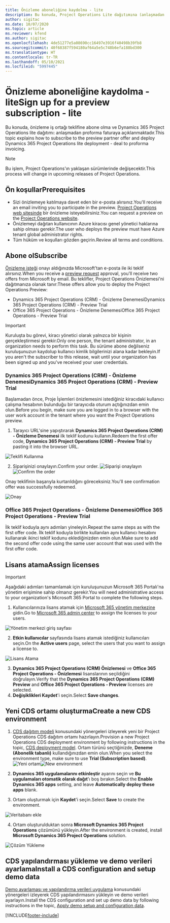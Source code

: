 ```yaml
---
title: Önizleme aboneliğine kaydolma - lite
description: Bu konuda, Project Operations Lite dağıtımına (anlaşmadan proforma faturaya) abone olma ve dağıtma hakkında bilgiler sağlanmaktadır.
author: sigitac
ms.date: 10/07/2020
ms.topic: article
ms.reviewer: kfend
ms.author: sigitac
ms.openlocfilehash: 4de51277e5a08690cc16497e3916f40498b39fb8
ms.sourcegitcommit: 40f68387f594180af64a5e5c748b6efa188bd300
ms.translationtype: HT
ms.contentlocale: tr-TR
ms.lasthandoff: 05/10/2021
ms.locfileid: "5997445"
---
```

# <a name="sign-up-for-a-preview-subscription---lite"></a><span data-ttu-id="fd50e-103">Önizleme aboneliğine kaydolma - lite</span><span class="sxs-lookup"><span data-stu-id="fd50e-103">Sign up for a preview subscription - lite</span></span> 

<span data-ttu-id="fd50e-104">Bu konuda, önizleme iş ortağı teklifine abone olma ve Dynamics 365 Project Operations lite dağıtımı: anlaşmadan proforma faturaya açıklanmaktadır.</span><span class="sxs-lookup"><span data-stu-id="fd50e-104">This topic explains how to subscribe to the preview partner offer and deploy Dynamics 365 Project Operations lite deployment - deal to proforma invoicing.</span></span>

> [!NOTE]
> <span data-ttu-id="fd50e-105">Bu işlem, Project Operations'ın yaklaşan sürümlerinde değişecektir.</span><span class="sxs-lookup"><span data-stu-id="fd50e-105">This process will change in upcoming releases of Project Operations.</span></span>

## <a name="prerequisites"></a><span data-ttu-id="fd50e-106">Ön koşullar</span><span class="sxs-lookup"><span data-stu-id="fd50e-106">Prerequisites</span></span>

- <span data-ttu-id="fd50e-107">Sizi önizlemeye katılmaya davet eden bir e-posta alırsınız.</span><span class="sxs-lookup"><span data-stu-id="fd50e-107">You'll receive an email inviting you to participate in the preview.</span></span> <span data-ttu-id="fd50e-108">[Project Operations web sitesinde](https://dynamics.microsoft.com/en-us/project-operations/overview/) bir önizleme isteyebilirsiniz.</span><span class="sxs-lookup"><span data-stu-id="fd50e-108">You can request a preview on the [Project Operations website](https://dynamics.microsoft.com/en-us/project-operations/overview/).</span></span>
- <span data-ttu-id="fd50e-109">Önizlemeyi dağıtan kullanıcının Azure kiracısı genel yönetici haklarına sahip olması gerekir.</span><span class="sxs-lookup"><span data-stu-id="fd50e-109">The user who deploys the preview must have Azure tenant global administrator rights.</span></span>
- <span data-ttu-id="fd50e-110">Tüm hüküm ve koşulları gözden geçirin.</span><span class="sxs-lookup"><span data-stu-id="fd50e-110">Review all terms and conditions.</span></span>

## <a name="subscribe"></a><span data-ttu-id="fd50e-111">Abone ol</span><span class="sxs-lookup"><span data-stu-id="fd50e-111">Subscribe</span></span>

<span data-ttu-id="fd50e-112">[Önizleme isteği](https://forms.office.com/FormsPro/Pages/ResponsePage.aspx?id=v4j5cvGGr0GRqy180BHbR56j8lZs0FdAvwT75_WNFyxUMkRDV1NYQU5TNjE2VjhKOVBUNVg2R0s1NC4u) onayı aldığınızda Microsoft'tan e-posta ile iki teklif alırsınız.</span><span class="sxs-lookup"><span data-stu-id="fd50e-112">When you receive a [preview request](https://forms.office.com/FormsPro/Pages/ResponsePage.aspx?id=v4j5cvGGr0GRqy180BHbR56j8lZs0FdAvwT75_WNFyxUMkRDV1NYQU5TNjE2VjhKOVBUNVg2R0s1NC4u) approval, you'll receive two offers from Microsoft by email.</span></span> <span data-ttu-id="fd50e-113">Bu teklifler, Project Operations Önizlemesi'ni dağıtmanıza olanak tanır:</span><span class="sxs-lookup"><span data-stu-id="fd50e-113">These offers allow you to deploy the Project Operations Preview:</span></span>

- <span data-ttu-id="fd50e-114">Dynamics 365 Project Operations (CRM) - Önizleme Denemesi</span><span class="sxs-lookup"><span data-stu-id="fd50e-114">Dynamics 365 Project Operations (CRM) - Preview Trial</span></span>
- <span data-ttu-id="fd50e-115">Office 365 Project Operations - Önizleme Denemesi</span><span class="sxs-lookup"><span data-stu-id="fd50e-115">Office 365 Project Operations - Preview Trial</span></span>

> [!IMPORTANT]
> <span data-ttu-id="fd50e-116">Kuruluşta bu görevi, kiracı yönetici olarak yalnızca bir kişinin gerçekleştirmesi gerekir.</span><span class="sxs-lookup"><span data-stu-id="fd50e-116">Only one person, the tenant administrator, in an organization needs to perform this task.</span></span> <span data-ttu-id="fd50e-117">Bu sürüme abone değilseniz kuruluşunuzun kaydolup kullanıcı kimlik bilgilerinizi alana kadar bekleyin.</span><span class="sxs-lookup"><span data-stu-id="fd50e-117">If you aren't the subscriber to this release, wait until your organization has been signed up and you've received your user credentials.</span></span>

### <a name="dynamics-365-project-operations-crm---preview-trial"></a><span data-ttu-id="fd50e-118">Dynamics 365 Project Operations (CRM) - Önizleme Denemesi</span><span class="sxs-lookup"><span data-stu-id="fd50e-118">Dynamics 365 Project Operations (CRM) - Preview Trial</span></span> 

<span data-ttu-id="fd50e-119">Başlamadan önce, Proje İşlemleri önizlemesini istediğiniz kiracıdaki kullanıcı çalışma hesabının bulunduğu bir tarayıcıda oturum açtığınızdan emin olun.</span><span class="sxs-lookup"><span data-stu-id="fd50e-119">Before you begin, make sure you are logged in to a browser with the user work account in the tenant where you want the Project Operations preview.</span></span>

1. <span data-ttu-id="fd50e-120">Tarayıcı URL'sine yapıştırarak **Dynamics 365 Project Operations (CRM) - Önizleme Denemesi** ilk teklif kodunu kullanın.</span><span class="sxs-lookup"><span data-stu-id="fd50e-120">Redeem the first offer code, **Dynamics 365 Project Operations (CRM) - Preview Trial** by pasting it into the browser URL.</span></span>

![Teklifi Kullanma](./media/16RedeemFirstOfferNew.png)

2. <span data-ttu-id="fd50e-122">Siparişinizi onaylayın.</span><span class="sxs-lookup"><span data-stu-id="fd50e-122">Confirm your order.</span></span>
<span data-ttu-id="fd50e-123">![Siparişi onaylayın](./media/17ConfirmOrderNew.png)</span><span class="sxs-lookup"><span data-stu-id="fd50e-123">![Confirm the order](./media/17ConfirmOrderNew.png)</span></span>

<span data-ttu-id="fd50e-124">Onay teklifinin başarıyla kurtarıldığını göreceksiniz.</span><span class="sxs-lookup"><span data-stu-id="fd50e-124">You'll see confirmation offer was successfully redeemed.</span></span>

![Onay](./media/18OrderConfirmationNew.png)

### <a name="office-365-project-operations---preview-trial"></a><span data-ttu-id="fd50e-126">Office 365 Project Operations - Önizleme Denemesi</span><span class="sxs-lookup"><span data-stu-id="fd50e-126">Office 365 Project Operations - Preview Trial</span></span>

<span data-ttu-id="fd50e-127">İlk teklif koduyla aynı adımları yineleyin.</span><span class="sxs-lookup"><span data-stu-id="fd50e-127">Repeat the same steps as with the first offer code.</span></span> <span data-ttu-id="fd50e-128">İlk teklif koduyla birlikte kullanılan aynı kullanıcı hesabını kullanarak ikinci teklif kodunu eklediğinizden emin olun.</span><span class="sxs-lookup"><span data-stu-id="fd50e-128">Make sure to add the second offer code using the same user account that was used with the first offer code.</span></span>

## <a name="assign-licenses"></a><span data-ttu-id="fd50e-129">Lisans atama</span><span class="sxs-lookup"><span data-stu-id="fd50e-129">Assign licenses</span></span>

> [!IMPORTANT]
> <span data-ttu-id="fd50e-130">Aşağıdaki adımları tamamlamak için kuruluşunuzun Microsoft 365 Portalı'na yönetim erişimine sahip olmanız gerekir.</span><span class="sxs-lookup"><span data-stu-id="fd50e-130">You will need administrative access to your organization's Microsoft 365 Portal to complete the following steps.</span></span>


1. <span data-ttu-id="fd50e-131">Kullanıcılarınıza lisans atamak için [Microsoft 365 yönetim merkezine](https://portal.office.com/) gidin.</span><span class="sxs-lookup"><span data-stu-id="fd50e-131">Go to [Microsoft 365 admin center](https://portal.office.com/) to assign the licenses to your users.</span></span>

![Yönetim merkezi giriş sayfası](./media/14AdminPortal.png)

2. <span data-ttu-id="fd50e-133">**Etkin kullanıcılar** sayfasında lisans atamak istediğiniz kullanıcıları seçin.</span><span class="sxs-lookup"><span data-stu-id="fd50e-133">On the **Active users** page, select the users that you want to assign a license to.</span></span>

![Lisans Atama](./media/15AssignLicenses.png)

3. <span data-ttu-id="fd50e-135">**Dynamics 365 Project Operations (CRM) Önizlemesi** ve **Office 365 Project Operations - Önizlemesi** lisanslarının seçildiğini doğrulayın.</span><span class="sxs-lookup"><span data-stu-id="fd50e-135">Verify that the **Dynamics 365 Project Operations (CRM) Preview** and **Office 365 Project Operations - Preview** licenses are selected.</span></span> 
4. <span data-ttu-id="fd50e-136">**Değişiklikleri Kaydet**'i seçin.</span><span class="sxs-lookup"><span data-stu-id="fd50e-136">Select **Save changes**.</span></span>

## <a name="create-a-new-cds-environment"></a><span data-ttu-id="fd50e-137">Yeni CDS ortamı oluşturma</span><span class="sxs-lookup"><span data-stu-id="fd50e-137">Create a new CDS environment</span></span>

1. <span data-ttu-id="fd50e-138">[CDS dağıtım modeli](lite-deployment.md) konusundaki yönergeleri izleyerek yeni bir Project Operations CDS dağıtım ortamı hazırlayın.</span><span class="sxs-lookup"><span data-stu-id="fd50e-138">Provision a new Project Operations CDS deployment environment by following instructions in the topic, [CDS deployment model](lite-deployment.md).</span></span> <span data-ttu-id="fd50e-139">Ortam türünü seçtiğinizde, **Deneme (Abonelik tabanlı)** kullandığınızdan emin olun.</span><span class="sxs-lookup"><span data-stu-id="fd50e-139">When you select the environment type, make sure to use **Trial (Subscription based)**.</span></span>
<span data-ttu-id="fd50e-140">![Yeni ortam](./media/19CreateEnvironment.png)</span><span class="sxs-lookup"><span data-stu-id="fd50e-140">![New environment](./media/19CreateEnvironment.png)</span></span>

2. <span data-ttu-id="fd50e-141">**Dynamics 365 uygulamalarını etkinleştir** ayarını seçin ve **Bu uygulamaları otomatik olarak dağıt**'ı boş bırakın.</span><span class="sxs-lookup"><span data-stu-id="fd50e-141">Select the **Enable Dynamics 365 apps** setting, and leave **Automatically deploy these apps** blank.</span></span>  
3. <span data-ttu-id="fd50e-142">Ortam oluşturmak için **Kaydet**'i seçin.</span><span class="sxs-lookup"><span data-stu-id="fd50e-142">Select **Save** to create the environment.</span></span>

![Veritabanı ekle](./media/20CreateEnvironment1.png)

4. <span data-ttu-id="fd50e-144">Ortam oluşturulduktan sonra **Microsoft Dynamics 365 Project Operations** çözümünü yükleyin.</span><span class="sxs-lookup"><span data-stu-id="fd50e-144">After the environment is created, install **Microsoft Dynamics 365 Project Operations** solution.</span></span> 

![Çözüm Yükleme](./media/21InstallSolution.png)

## <a name="install-a-cds-configuration-and-setup-demo-data"></a><span data-ttu-id="fd50e-146">CDS yapılandırması yükleme ve demo verileri ayarlama</span><span class="sxs-lookup"><span data-stu-id="fd50e-146">Install a CDS configuration and setup demo data</span></span>

<span data-ttu-id="fd50e-147">[Demo ayarlaması ve yapılandırma verileri uygulama](lite-apply-demo-setup-config-data.md) konusundaki yönergeleri izleyerek CDS yapılandırmasını yükleyin ve demo verileri ayarlayın.</span><span class="sxs-lookup"><span data-stu-id="fd50e-147">Install the CDS configuration and set up demo data by following instructions in the topic, [Apply demo setup and configuration data](lite-apply-demo-setup-config-data.md).</span></span>


[!INCLUDE[footer-include](../includes/footer-banner.md)]